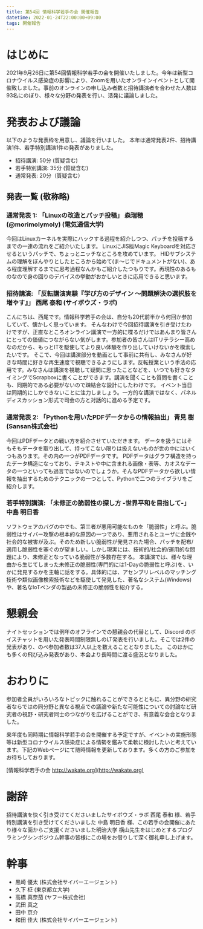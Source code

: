 ```yaml
---
title: 第54回 情報科学若手の会 開催報告
datetime: 2022-01-24T22:00:00+09:00
tags: 開催報告
---
```


# はじめに

2021年9月26日に第54回情報科学若手の会を開催いたしました。今年は新型コロナウイルス感染症の影響により、Zoomを用いたオンラインイベントとして開催致しました。事前のオンラインの申し込み者数と招待講演者を合わせた人数は93名にのぼり、様々な分野の発表を行い、活発に議論しました。

# 発表および議論

以下のような発表枠を用意し、議論を行いました。 本年は通常発表2件、招待講演1件、若手特別講演1件の発表がありました。

*   招待講演: 50分 (質疑含む)
*   若手特別講演: 35分 (質疑含む)
*   通常発表: 20分（質疑含む）

## 発表一覧 (敬称略)

### 通常発表 1: 「Linuxの改造とパッチ投稿」 森瑞穂 (@morimolymoly) (電気通信大学)

今回はLinuxカーネルを実際にハックする過程を紹介しつつ、パッチを投稿するまでの一連の流れをご紹介いたします。
LinuxにJIS版Magic Keyboardを対応させるというパッチで、ちょっとニッチなところを攻めています。
HIDサブシステムの理解をぼんやりとしたところから始めて(ま〜じでドキュメントがない)、ある程度理解するまでに思考過程なんかもご紹介したつもりです。再現性のあるものなので身の回りのデバイスの挙動がおかしいときに応用できると思います。

### 招待講演: 「反転講演実験『学び方のデザイン 〜問題解決の選択肢を増やす』」 西尾 泰和 (サイボウズ・ラボ)

こんにちは、西尾です。情報科学若手の会は、自分も20代前半から何回か参加していて、懐かしく思っています。 そんなわけで今回招待講演を引き受けたわけですが、正直なところオンライン講演で一方的に喋るだけではあんまり皆さんにとっての価値につながらない気がします。参加者の皆さんはITリテラシー高めなのだから、もっとITを駆使してより良い体験を作り出していけないかを模索したいです。 そこで、今回は講演部分を動画として事前に共有し、みなさんが好きな時間に好きな再生速度で視聴できるようにします。反転授業という手法の応用です。みなさんは講演を視聴して疑問に思ったことなどを、いつでも好きなタイミングでScrapboxに書くことができます。講演を聞くことも質問を書くことも、同期的である必要がないので疎結合な設計にしたわけです。 イベント当日は同期的にしかできないことに注力しましょう。一方的な講演ではなく、パネルディスカッション形式で司会の方と対話的に進める予定です。

### 通常発表 2: 「Pythonを用いたPDFデータからの情報抽出」 青見 樹 (Sansan株式会社)

今回はPDFデータとの戦い方を紹介させていただきます。
データを扱うにはそもそもデータを取り出して、持ってこない限りは扱えないものが世の中にはいくつもあります。その内の一つがPDFデータです。
PDFデータはグラフ構造を持ったデータ構造になっており、テキストや中に含まれる画像・表等、カオスなデータの一つといっても過言ではないのでしょうか。そんなPDFデータから欲しい情報を抽出するためのテクニックの一つとして、Pythonで二つのライブラリをご紹介します。

### 若手特別講演: 「未修正の脆弱性の探し方 -世界平和を目指して-」 中島 明日香

ソフトウェアのバグの中でも、第三者が悪用可能なものを「脆弱性」と呼ぶ。脆弱性はサイバー攻撃の根本的な原因の一つであり、悪用されるとユーザに金銭や社会的な被害が及ぶ。そのため新しい脆弱性が発見された場合、パッチを配布/適用し脆弱性を塞ぐのが望ましい。しかし現実には、技術的/社会的/運用的な問題により、未修正となっている脆弱性が多数存在する。 
本講演では、様々な理由から生じてしまった未修正の脆弱性(専門的には1-Dayの脆弱性と呼ぶ)を、いかに発見するかを主軸に話をする。具体的には、アセンブリレベルのマッチング技術や類似画像検索技術などを駆使して発見した、著名なシステム(Windows)や、著名なIoTベンダの製品の未修正の脆弱性を紹介する。

# 懇親会

ナイトセッションでは例年のオフラインでの懇親会の代替として、Discord のボイスチャットを用いた発表時間制限無しのLT発表を行いました。そこでは2件の発表があり、のべ参加者数は37人以上を数えることとなりました。
このほかにも多くの飛び込み発表があり、本会より長時間に渡る盛況となりました。

# おわりに

参加者全員がいろいろなトピックに触れることができるとともに、異分野の研究者ならではの同分野と異なる視点での議論や新たな可能性についての討論など研究者の視野・研究者同士のつながりを広げることができ、有意義な会合となりました。

来年度も同時期に情報科学若手の会を開催する予定ですが、イベントの実施形態等は新型コロナウイルス感染症による情勢を鑑みて柔軟に検討したいと考えています。下記のWebページにて随時情報を更新しております。多くの方のご参加をお待ちしております。

[情報科学若手の会 http://wakate.org](http://wakate.org)

# 謝辞

招待講演を快く引き受けてくださいましたサイボウズ・ラボ 西尾 泰和 様、若手特別講演を引き受けてくださいました 中島 明日香 様、この若手の会開催にあたり様々な面からご支援くださいました明治大学 横山先生をはじめとするプログラミングシンポジウム幹事の皆様にこの場をお借りして深く御礼申し上げます。

# 幹事

- 黒崎 優太 (株式会社サイバーエージェント)
- 久下 柾 (東京都立大学)
- 高橋 真奈茄 (ヤフー株式会社)
- 武田 真之
- 田中 京介
- 和田 佳大 (株式会社サイバーエージェント)
